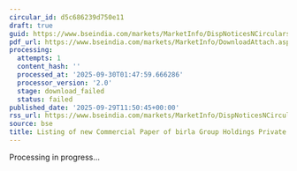 ```yaml
---
circular_id: d5c686239d750e11
draft: true
guid: https://www.bseindia.com/markets/MarketInfo/DispNoticesNCirculars.aspx?Noticeid={97BFF6FC-2CA9-43FE-B524-455AD7FB02B6}&noticeno=20250929-42&dt=09/29/2025&icount=42&totcount=87&flag=0
pdf_url: https://www.bseindia.com/markets/MarketInfo/DownloadAttach.aspx?id=20250929-42&attachedId=
processing:
  attempts: 1
  content_hash: ''
  processed_at: '2025-09-30T01:47:59.666286'
  processor_version: '2.0'
  stage: download_failed
  status: failed
published_date: '2025-09-29T11:50:45+00:00'
rss_url: https://www.bseindia.com/markets/MarketInfo/DispNoticesNCirculars.aspx?Noticeid={97BFF6FC-2CA9-43FE-B524-455AD7FB02B6}&noticeno=20250929-42&dt=09/29/2025&icount=42&totcount=87&flag=0
source: bse
title: Listing of new Commercial Paper of birla Group Holdings Private Limited
---
```


Processing in progress...
